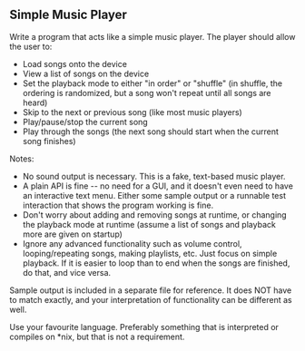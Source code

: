 ## Simple Music Player

Write a program that acts like a simple music player. The player should allow the user to:
* Load songs onto the device
* View a list of songs on the device
* Set the playback mode to either "in order" or "shuffle" (in shuffle, the ordering is randomized, but a song won't repeat until all songs are heard)
* Skip to the next or previous song (like most music players)
* Play/pause/stop the current song
* Play through the songs (the next song should start when the current song finishes)

Notes:
* No sound output is necessary. This is a fake, text-based music player.
* A plain API is fine -- no need for a GUI, and it doesn't even need to have an interactive text menu. Either some sample output or a runnable test interaction that shows the program working is fine.
* Don't worry about adding and removing songs at runtime, or changing the playback mode at runtime (assume a list of songs and playback more are given on startup)
* Ignore any advanced functionality such as volume control, looping/repeating songs, making playlists, etc. Just focus on simple playback. If it is easier to loop than to end when the songs are finished, do that, and vice versa.

Sample output is included in a separate file for reference. It does NOT have to match exactly, and your interpretation of functionality can be different as well.

Use your favourite language. Preferably something that is interpreted or compiles on *nix, but that is not a requirement.
